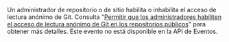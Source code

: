 Un administrador de repositorio o de sitio habilita o inhabilita el acceso de lectura anónimo de Git. Consulta "[Permitir que los administradores habiliten el acceso de lectura anónimo de Git en los repositorios públicos](/enterprise/admin/user-management/allowing-admins-to-enable-anonymous-git-read-access-to-public-repositories)" para obtener más detalles. Este evento no está disponible en la API de Eventos.
